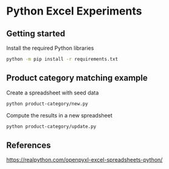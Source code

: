 # Python Excel Experiments

## Getting started

Install the required Python libraries

```bash
python -m pip install -r requirements.txt
```

## Product category matching example

Create a spreadsheet with seed data

```bash
python product-category/new.py
```

Compute the results in a new spreadsheet

```bash
python product-category/update.py
```

## References

https://realpython.com/openpyxl-excel-spreadsheets-python/
